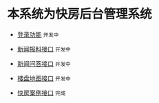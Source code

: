 
# 本系统为快房后台管理系统

+ [登录功能](/admin//login)   `开发中`

+ [新闻报料接口](/admin//news)   `开发中`

+ [新闻问答接口](/admin//ask)     `开发中`

+ [楼盘地图接口](/admin//map)   `开发中`

+ [快房案例接口](/admin/case)  `完成`
